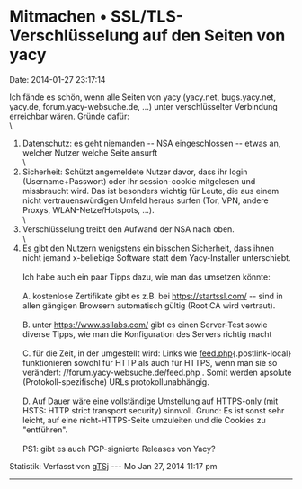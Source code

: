 Mitmachen • SSL/TLS-Verschlüsselung auf den Seiten von yacy
===========================================================

Date: 2014-01-27 23:17:14

Ich fände es schön, wenn alle Seiten von yacy (yacy.net, bugs.yacy.net,
yacy.de, forum.yacy-websuche.de, ...) unter verschlüsselter Verbindung
erreichbar wären. Gründe dafür:\
\
1. Datenschutz: es geht niemanden -- NSA eingeschlossen -- etwas an,
welcher Nutzer welche Seite ansurft\
\
2. Sicherheit: Schützt angemeldete Nutzer davor, dass ihr login
(Username+Passwort) oder ihr session-cookie mitgelesen und missbraucht
wird. Das ist besonders wichtig für Leute, die aus einem nicht
vertrauenswürdigen Umfeld heraus surfen (Tor, VPN, andere Proxys,
WLAN-Netze/Hotspots, ...).\
\
3. Verschlüsselung treibt den Aufwand der NSA nach oben.\
\
4. Es gibt den Nutzern wenigstens ein bisschen Sicherheit, dass ihnen
nicht jemand x-beliebige Software statt dem Yacy-Installer
unterschiebt.\
\
Ich habe auch ein paar Tipps dazu, wie man das umsetzen könnte:\
\
A. kostenlose Zertifikate gibt es z.B. bei <https://startssl.com/> --
sind in allen gängigen Browsern automatisch gültig (Root CA wird
vertraut).\
\
B. unter <https://www.ssllabs.com/> gibt es einen Server-Test sowie
diverse Tipps, wie man die Konfiguration des Servers richtig macht\
\
C. für die Zeit, in der umgestellt wird: Links wie
[feed.php](http://forum.yacy-websuche.de/feed.php){.postlink-local}
funktionieren sowohl für HTTP als auch für HTTPS, wenn man sie so
verändert: //forum.yacy-websuche.de/feed.php . Somit werden apsolute
(Protokoll-spezifische) URLs protokollunabhängig.\
\
D. Auf Dauer wäre eine vollständige Umstellung auf HTTPS-only (mit HSTS:
HTTP strict transport security) sinnvoll. Grund: Es ist sonst sehr
leicht, auf eine nicht-HTTPS-Seite umzuleiten und die Cookies zu
\"entführen\".\
\
PS1: gibt es auch PGP-signierte Releases von Yacy?

Statistik: Verfasst von
[gTSj](http://forum.yacy-websuche.de/memberlist.php?mode=viewprofile&u=9351)
--- Mo Jan 27, 2014 11:17 pm

------------------------------------------------------------------------
